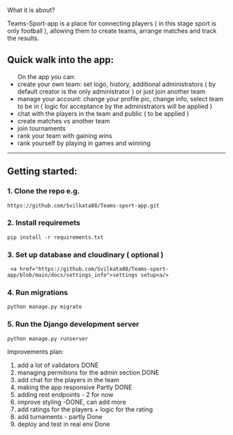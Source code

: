 ﻿What it is about?
 
Teams-Sport-app is a place for connecting players ( in this stage sport is only football ), allowing them to create teams, arrange matches and track the results.
<h2>Quick walk into the app:</h2>
<ul> On the app you can:
  <li>create your own team: set logo, history, additional administrators ( by default creator is the only administrator ) or just join another team</li>
  <li>manage your account: change your profile pic, change info, select team to be in ( logic for acceptance by the administrators will be applied )</li>
  <li>chat with the players in the team and public ( to be applied )</li>
  <li>create matches vs another team</li>
  <li>join tournaments</li>
  <li>rank your team with gaining wins</li>
  <li>rank yourself by playing in games and winning</li>
</ul>

<hr/>

<h2>Getting started:</h2>

<h3>1. Clone the repo e.g.</h3>

    https://github.com/Svilkata88/Teams-sport-app.git

<h3>2. Install requiremets</h3>

    pip install -r requirements.txt
    
<h3>3. Set up database and cloudinary ( optional )</h3>

     <a href="https://github.com/Svilkata88/Teams-sport-app/blob/main/docs/settings_info">settings setup<a/>

<h3>4. Run migrations</h3>

    python manage.py migrate

<h3>5. Run the Django development server</h3>

    python manage.py runserver
    


Improvements plan:
1. add a lot of validators DONE
2. managing permitions for the admin section DONE
3. add chat for the players in the team
4. making the app responsive Partly DONE
5. adding rest endpoints - 2 for now
6. improve styling -DONE, can add more
7. add ratings for the players + logic for the rating
8. add turnaments - partly Done
9. deploy and test in real env Done


